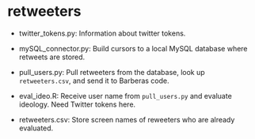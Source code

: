# retweeters

- twitter_tokens.py: Information about twitter tokens.
- mySQL_connector.py: Build cursors to a local MySQL database where retweets are stored.

- pull_users.py: Pull retweeters from the database, look up `retweeters.csv`, and send it to Barberas code.  
- eval_ideo.R: Receive user name from `pull_users.py` and evaluate ideology. Need Twitter tokens here. 

- retweeters.csv: Store screen names of reweeters who are already evaluated.
